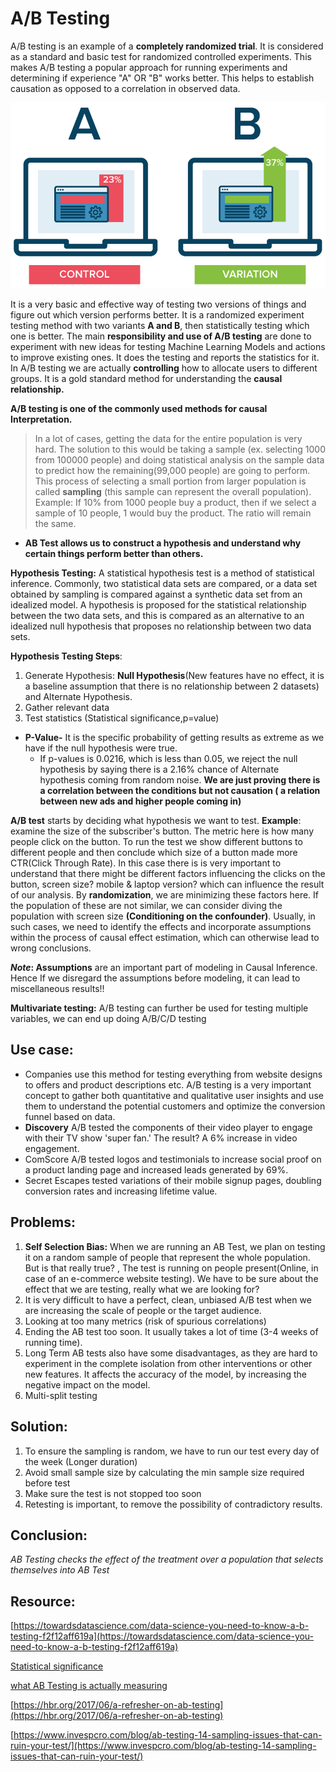 # A/B Testing

A/B testing is an example of a **completely randomized trial**. It is considered as a standard and basic test for randomized controlled experiments. This makes A/B testing a popular approach for running experiments and determining if experience "A" OR "B" works better. This helps to establish causation as opposed to a correlation in observed data. 

![](../../../../.gitbook/assets/image%20%2824%29.png)

It is a very basic and effective way of testing two versions of things and figure out which version performs better. It is a randomized experiment testing method with two variants **A and B**, then statistically testing which one is better. The main **responsibility and use of A/B testing** are done to experiment with new ideas for testing Machine Learning Models and actions to improve existing ones. It does the testing and reports the statistics for it. In A/B testing we are actually **controlling** how to allocate users to different groups. It is a gold standard method for understanding the **causal relationship.**

**A/B testing is one of the commonly used methods for causal Interpretation.**

> In a lot of cases, getting the data for the entire population is very hard. The solution to this would be taking a sample \(ex. selecting 1000 from 100000 people\) and doing statistical analysis on the sample data to predict how the remaining\(99,000 people\) are going to perform. This process of selecting a small portion from larger population is called **sampling** \(this sample can represent the overall population\). Example: If 10% from 1000 people buy a product, then if we select a sample of 10 people, 1 would buy the product. The ratio will remain the same.

* **AB Test allows us to construct a hypothesis and understand why certain things perform better than others.**

**Hypothesis Testing:** A statistical hypothesis test is a method of statistical inference. Commonly, two statistical data sets are compared, or a data set obtained by sampling is compared against a synthetic data set from an idealized model. A hypothesis is proposed for the statistical relationship between the two data sets, and this is compared as an alternative to an idealized null hypothesis that proposes no relationship between two data sets.

**Hypothesis Testing Steps**:

1. Generate Hypothesis: **Null Hypothesis**\(New features have no effect, it is a baseline assumption that there is no relationship between 2 datasets\) and Alternate Hypothesis. 
2. Gather relevant data 
3. Test statistics \(Statistical significance,p=value\)

* **P-Value-** It is the specific probability of getting results as extreme as we have if the null hypothesis were true. 
  * If p-values is 0.0216, which is less than 0.05, we reject the null hypothesis by saying there is a 2.16% chance of Alternate hypothesis coming from random noise. **We are just proving there is a correlation between the conditions but not causation \( a relation between new ads and higher people coming in\)**

**A/B test** starts by deciding what hypothesis we want to test. **Example**: examine the size of the subscriber's button. The metric here is how many people click on the button. To run the test we show different buttons to different people and then conclude which size of a button made more CTR\(Click Through Rate\). In this case there is is very important to understand that there might be different factors influencing the clicks on the button, screen size? mobile & laptop version? which can influence the result of our analysis. By **randomization**, we are minimizing these factors here. If the population of these are not similar, we can consider diving the population with screen size **\(Conditioning on the confounder\)**. Usually, in such cases, we need to identify the effects and incorporate assumptions within the process of causal effect estimation, which can otherwise lead to wrong conclusions.

_**Note**_**: Assumptions** are an important part of modeling in Causal Inference. Hence If we disregard the assumptions before modeling, it can lead to miscellaneous results!!

**Multivariate testing:** A/B testing can further be used for testing multiple variables, we can end up doing A/B/C/D testing

## **Use case:**

* Companies use this method for testing everything from website designs to offers and product descriptions etc.  A/B testing is a very important concept to gather both quantitative and qualitative user insights and use them to understand the potential customers and optimize the conversion funnel based on data. 
* **Discovery** A/B tested the components of their video player to engage with their TV show 'super fan.' The result? A 6% increase in video engagement.
* ComScore A/B tested logos and testimonials to increase social proof on a product landing page and increased leads generated by 69%.
* Secret Escapes tested variations of their mobile signup pages, doubling conversion rates and increasing lifetime value.

## **Problems:**

1. **Self Selection Bias:** When we are running an AB Test, we plan on testing it on a random sample of people that represent the whole population. But is that really true? , The test is running on people present\(Online, in case of an e-commerce website testing\). We have to be sure about the effect that we are testing, really what we are looking for?
2. It is very difficult to have a perfect, clean, unbiased A/B test when we are increasing the scale of people or the target audience.
3. Looking at too many metrics \(risk of spurious correlations\)
4. Ending the AB test too soon. It usually takes a lot of time \(3-4 weeks of running time\). 
5. Long Term AB tests also have some disadvantages, as they are hard to experiment in the complete isolation from other interventions or other new features. It affects the accuracy of the model, by increasing the negative impact on the model.
6. Multi-split testing

## **Solution**:

1. To ensure the sampling is random, we have to run our test every day of the week \(Longer duration\)
2. Avoid small sample size by calculating the min sample size required before test
3. Make sure the test is not stopped too soon  
4. Retesting is important, to remove the possibility of contradictory results.

## **Conclusion**:

_AB Testing checks the effect of the treatment over a population that selects themselves into AB Test_

## **Resource:**

 [https://towardsdatascience.com/data-science-you-need-to-know-a-b-testing-f2f12aff619a](https://towardsdatascience.com/data-science-you-need-to-know-a-b-testing-f2f12aff619a)

[Statistical significance](https://towardsdatascience.com/statistical-significance-hypothesis-testing-the-normal-curve-and-p-values-93274fa32687)

[what AB Testing is actually measuring](https://medium.com/@akelleh/what-do-ab-tests-actually-measure-e89ebd63a73e)

[https://hbr.org/2017/06/a-refresher-on-ab-testing](https://hbr.org/2017/06/a-refresher-on-ab-testing)

[https://www.invespcro.com/blog/ab-testing-14-sampling-issues-that-can-ruin-your-test/](https://www.invespcro.com/blog/ab-testing-14-sampling-issues-that-can-ruin-your-test/)

